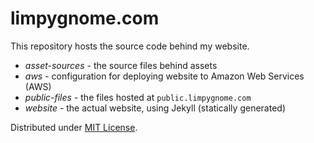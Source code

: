 # limpygnome.com
This repository hosts the source code behind my website.

- *asset-sources* - the source files behind assets
- *aws* - configuration for deploying website to Amazon Web Services (AWS)
- *public-files* - the files hosted at `public.limpygnome.com`
- *website* - the actual website, using Jekyll (statically generated)

Distributed under [MIT License](LICENSE.md).

